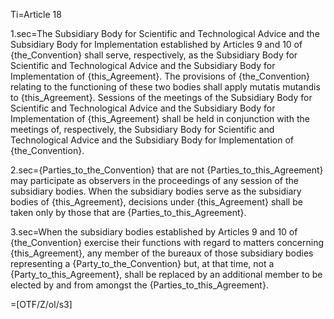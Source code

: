 Ti=Article 18

1.sec=The Subsidiary Body for Scientific and Technological Advice and the Subsidiary Body for Implementation established by Articles 9 and 10 of {the_Convention} shall serve, respectively, as the Subsidiary Body for Scientific and Technological Advice and the Subsidiary Body for Implementation of {this_Agreement}. The provisions of {the_Convention} relating to the functioning of these two bodies shall apply mutatis mutandis to {this_Agreement}. Sessions of the meetings of the Subsidiary Body for Scientific and Technological Advice and the Subsidiary Body for Implementation of {this_Agreement} shall be held in conjunction with the meetings of, respectively, the Subsidiary Body for Scientific and Technological Advice and the Subsidiary Body for Implementation of {the_Convention}.

2.sec={Parties_to_the_Convention} that are not {Parties_to_this_Agreement} may participate as observers in the proceedings of any session of the subsidiary bodies. When the subsidiary bodies serve as the subsidiary bodies of {this_Agreement}, decisions under {this_Agreement} shall be taken only by those that are {Parties_to_this_Agreement}.

3.sec=When the subsidiary bodies established by Articles 9 and 10 of {the_Convention} exercise their functions with regard to matters concerning {this_Agreement}, any member of the bureaux of those subsidiary bodies representing a {Party_to_the_Convention} but, at that time, not a {Party_to_this_Agreement}, shall be replaced by an additional member to be elected by and from amongst the {Parties_to_this_Agreement}.

=[OTF/Z/ol/s3]
